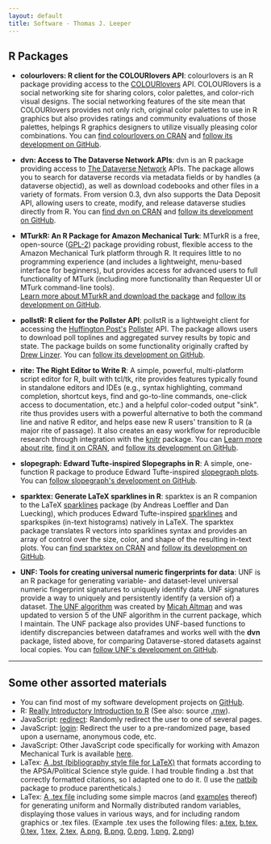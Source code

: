 ```yaml
---
layout: default
title: Software - Thomas J. Leeper
---
```


## R Packages ##

* **colourlovers: R client for the COLOURlovers API**: colourlovers is an R package providing access to the [COLOURlovers](http://www.colourlovers.com/) API. COLOURlovers is a social networking site for sharing colors, color palettes, and color-rich visual designs. The social networking features of the site mean that COLOURlovers provides not only rich, original color palettes to use in R graphics but also provides ratings and community evaluations of those palettes, helpings R graphics designers to utilize visually pleasing color combinations. You can [find colourlovers on CRAN](http://cran.r-project.org/web/packages/colourlovers/index.html) and [follow its development on GitHub](https://github.com/leeper/colourlovers).

* **dvn: Access to The Dataverse Network APIs**: dvn is an R package providing access to [The Dataverse Network](http://thedata.org) APIs. The package allows you to search for dataverse records via metadata fields or by handles (a dataverse objectid), as well as download codebooks and other files in a variety of formats. From version 0.3, dvn also supports the Data Deposit API, allowing users to create, modify, and release dataverse studies directly from R. You can [find dvn on CRAN](http://cran.r-project.org/web/packages/dvn/index.html) and [follow its development on GitHub](https://github.com/leeper/dvn).

* **MTurkR: An R Package for Amazon Mechanical Turk**: MTurkR is a free, open-source ([GPL-2](http://www.gnu.org/licenses/gpl-2.0.html)) package providing robust, flexible access to the Amazon Mechanical Turk platform through R. It requires little to no programming experience (and includes a lightweight, menu-based interface for beginners), but provides access for advanced users to full functionality of MTurk (including more functionality than Requester UI or MTurk command-line tools).<br/>[Learn more about MTurkR and download the package](http://leeper.github.io/MTurkR) and [follow its development on GitHub](https://github.com/leeper/MTurkR).

* **pollstR: R client for the Pollster API**: pollstR is a lightweight client for accessing the [Huffington Post's](http://www.huffingtonpost.com/) [Pollster](http://www.huffingtonpost.com/news/pollster/) API. The package allows users to download poll toplines and aggregated survey results by topic and state. The package builds on some functionality originally crafted by [Drew Linzer](http://votamatic.org/about-me/). You can [follow its development on GitHub](https://github.com/leeper/pollstR).

* **rite: The Right Editor to Write R**: A simple, powerful, multi-platform script editor for R, built with tcl/tk, rite provides features typically found in standalone editors and IDEs (e.g., syntax highlighting, command completion, shortcut keys, find and go-to-line commands, one-click access to documentation, etc.) and a helpful color-coded output "sink". rite thus provides users with a powerful alternative to both the command line and native R editor, and helps ease new R users' transition to R (a major rite of passage). It also creates an easy workflow for reproducible research through integration with the [knitr](http://cran.r-project.org/web/packages/knitr/index.html) package. You can [Learn more about rite](http://leeper.github.io/rite), [find it on CRAN](http://cran.r-project.org/web/packages/rite/index.html), and [follow its development on GitHub](https://github.com/leeper/rite).

* **slopegraph: Edward Tufte-inspired Slopegraphs in R**: A simple, one-function R package to produce Edward Tufte-inspired [slopegraph plots](http://www.edwardtufte.com/bboard/q-and-a-fetch-msg?msg_id=0003nk). You can [follow slopegraph's development on GitHub](https://github.com/leeper/slopegraph).

* **sparktex: Generate LaTeX sparklines in R**: sparktex is an R companion to the LaTeX [sparklines](http://www.ctan.org/pkg/sparklines) package (by Andreas Loeffler and Dan Luecking), which produces Edward Tufte-inspired [sparklines](http://en.wikipedia.org/wiki/Sparkline) and sparkspikes (in-text histograms) natively in LaTeX. The sparktex package translates R vectors into sparklines syntax and provides an array of control over the size, color, and shape of the resulting in-text plots. You can [find sparktex on CRAN](http://cran.r-project.org/web/packages/sparktex/index.html) and [follow its development on GitHub](https://github.com/leeper/sparktex).

* **UNF: Tools for creating universal numeric fingerprints for data**: UNF is an R package for generating variable- and dataset-level universal numeric fingerprint signatures to uniquely identify data. UNF signatures provide a way to uniquely and persistently identify (a version of) a dataset. [The UNF algorithm](http://thedata.org/book/universal-numerical-fingerprint) was created by [Micah Altman](http://micahaltman.com/) and was updated to version 5 of the UNF algorithm in the current package, which I maintain. The UNF package also provides UNF-based functions to identify discrepancies between dataframes and works well with the **dvn** package, listed above, for comparing Dataverse-stored datasets against local copies. You can [follow UNF's development on GitHub](https://github.com/leeper/UNF).


---
## Some other assorted materials ##

* You can find most of my software development projects on [GitHub](http://github.com/leeper).
* R: [Really Introductory Introduction to R](http://thomasleeper.com/Rcourse/Intro2R/Intro2R.pdf) (See also: source [.rnw](http://thomasleeper.com/Rcourse/Intro2R/Intro2R.rnw)).
* JavaScript: [redirect](https://github.com/leeper/leeper.github.io/blob/master/code/javascript/redirect.html): Randomly redirect the user to one of several pages.
* JavaScript: [login](https://github.com/leeper/leeper.github.io/blob/master/code/javascript/login.html): Redirect the user to a pre-randomized page, based upon a username, anonymous code, etc.
* JavaScript: Other JavaScript code specifically for working with Amazon Mechanical Turk is available [here](MTurkR/index.html).
* LaTex: [A .bst (bibliography style file for LaTeX)](https://github.com/leeper/leeper.github.io/blob/master/code/tex/apsa-leeper.bst) that formats according to the APSA/Political Science style guide. I had trouble finding a .bst that correctly formatted citations, so I adapted one to do it. (I use the [natbib](http://www.ctan.org/tex-archive/macros/latex/contrib/natbib/) package to produce parentheticals.)
* LaTex:  [A .tex file](https://github.com/leeper/leeper.github.io/blob/master/code/tex/random.tex) including some simple macros (and [examples](code/tex/random.pdf) thereof) for generating uniform and Normally distributed random variables, displaying those values in various ways, and for including random graphics or .tex files. (Example .tex uses the following files:
[a.tex](code/tex/a.tex), [b.tex](code/tex/b.tex), [0.tex](code/tex/0.tex), [1.tex](code/tex/1.tex), [2.tex](code/tex/2.tex), [A.png](code/tex/A.png), [B.png](code/tex/B.png), [0.png](code/tex/0.png), [1.png](code/tex/1.png), [2.png](code/tex/2.png))
